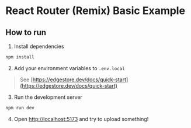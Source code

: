 # React Router (Remix) Basic Example

## How to run

1. Install dependencies

```bash
npm install
```

2. Add your environment variables to `.env.local`

> See [https://edgestore.dev/docs/quick-start](https://edgestore.dev/docs/quick-start)

3. Run the development server

```bash
npm run dev
```

4. Open [http://localhost:5173](http://localhost:5173) and try to upload something!